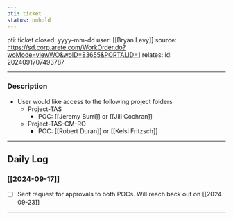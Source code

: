 ```yaml
---
pti: ticket
status: onhold
---
```

pti: ticket 
closed: yyyy-mm-dd
user: [[Bryan Levy]]
source: https://sd.corp.arete.com/WorkOrder.do?woMode=viewWO&woID=83655&PORTALID=1
relates: 
id: 2024091707493787

---
### Description
- User would like access to the following project folders
	- Project-TAS
		- POC: [[Jeremy Burri]] or [[Jill Cochran]]
	- Project-TAS-CM-RO
		- POC: [[Robert Duran]] or [[Kelsi Fritzsch]]
---
## Daily Log
### [[2024-09-17]]
- [ ] Sent request for approvals to both POCs. Will reach back out on [[2024-09-23]]
---




